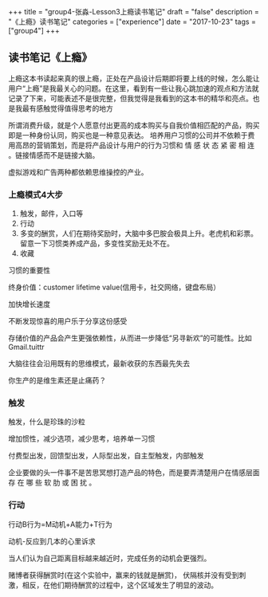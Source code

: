 +++
title = "group4-张淼-Lesson3上瘾读书笔记"
draft = "false"
description = "《上瘾》读书笔记"
categories = ["experience"]
date = "2017-10-23"
tags =["group4"]
+++

## 读书笔记《上瘾》
上瘾这本书读起来真的很上瘾，正处在产品设计后期即将要上线的时候，怎么能让用户“上瘾”是我最关心的问题。在这里，看到有一些让我心跳加速的观点和方法就记录了下来，可能表述不是很完整，但我觉得是我看到的这本书的精华和亮点。也是我最有感触觉得值得思考的地方

所谓消费升级，就是个人愿意付出更高的成本购买与自我价值相匹配的产品，购买即是一种身份认同，购买也是一种意见表达。
培养用户习惯的公司并不依赖于费用高昂的营销策划，而是将产品设计与用户的行为习惯和 情 感 状 态 紧 密 相 连 。链接情感而不是链接大脑。

虚拟游戏和广告两种都依赖思维操控的产业。

### 上瘾模式4大步
1. 触发，邮件，入口等
2. 行动
3. 多变的酬赏，人们在期待奖励时，大脑中多巴胺会极具上升。老虎机和彩票。留意一下习惯类养成产品，多变性奖励无处不在。
4. 收藏

习惯的重要性

终身价值：customer lifetime value(信用卡，社交网络，键盘布局）

加快增长速度

不断发现惊喜的用户乐于分享这份感受

存储价值的产品会产生更强依赖性，从而进一步降低“另寻新欢”的可能性。比如Gmail.tuittr

大脑往往会沿用既有的思维模式，最新收获的东西最先失去

你生产的是维生素还是止痛药？

### 触发
触发，什么是珍珠的沙粒

增加惯性，减少选项，减少思考，培养单一习惯

付费型出发，回馈型出发，人际型出发，自主型触发，内部触发

企业要做的头一件事不是苦思冥想打造产品的特色，而是要弄清楚用户在情感层面存 在 哪 些 软 肋 或 困 扰 。

### 行动
行动B行为=M动机+A能力+T行为

动机-反应到几本的心里诉求

当人们认为自己距离目标越来越近时，完成任务的动机会更强烈。

赌博者获得酬赏时(在这个实验中，赢来的钱就是酬赏)， 伏隔核并没有受到刺激，相反，在他们期待酬赏的过程中，这个区域发生了明显的波动。

